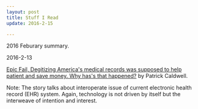 ```yaml
---
layout: post
title: Stuff I Read
update: 2016-2-15

---
```


2016 Feburary summary.

2016-2-13

[Epic Fail, Degitizing America's medical records was supposed to help patient and save money.  Why has's that happened?](http://www.motherjones.com/politics/2015/10/epic-systems-judith-faulkner-hitech-ehr-interoperability) by Patrick Caldwell.

Note:
The story talks about interoperate issue of current electronic health record (EHR) system.  Again, technology is not driven by itself but the interweave of intention and interest.